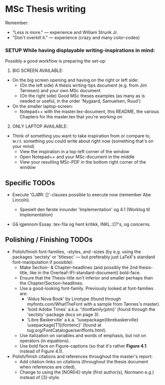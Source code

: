 # MSc Thesis writing

Remember:
* "Less is more." — experience and William Strunk Jr.
* "Don't overkill it." — experience (crazy and many color-codes)

### SETUP While having displayable writing-inspirations in mind:
Possibly a good workflow is preparing the set-up:
1) BIG SCREEN AVAILABLE:
* On the big screen opening and having on the right or left side:
	+ (On the left side) A thesis writing-tips document (e.g. from Jim Tørresen) and your own MSc document
	+ (On the right side) Good MSc theses examples (as many as is needed or useful, in the order 'Nygaard, Samuelsen, Ruud')
* On the smaller laptop-screen:
	+ Notepad++ with the master.tex-document, this README, the various Chapters for the master.tex that you're working on
2) ONLY LAPTOP AVAILABLE:
* Think of something you want to take inspiration from or compare to, w.r.t. something you could write about right now (something that's on your mind)
	+ View the inspiration in a top-left corner of the window
	+ Open Notepad++ and your MSc-document in the middle
	+ View your resulting MSc-PDF in the bottom right corner of the window

## Specific TODOs
* Execute 'GJØR: []'-clauses possible to execute now (remember Abe Lincoln).
	+ Spesielt den første innunder 'Implementation' og 4.1 (Worklog til Implementation)
	
* Gå igjennom Essay .tex-fila og hent kritikk, INKL.:[]?'s, og concerns.

## Polishing / Finishing TODOs
* Polish/finish font-families, -styles, and -sizes (by e.g. using the packages 'sectsty' or 'titlesec' — but preferably just LaTeX's standard font-manipulation if possible):
	+ Make Section- & Chapter-headlines (and possibly the 2nd thesis-title, like in the Overleaf-IFI-standard-document) bold-face. 
	+ Ensure that the Thesis-title isn't inferior and smaller perhaps than the Chapter/Section-headlines.
	+ Use a good-looking font-family. Previously looked at font-families are:
		- 'Aldus Nova Book' by Linotype (found through myfonts.com/WhatTheFont with a sample from Tønnes's master).
		- 'bold Adobe Times' a.k.a. '\fontfamily{ptm}'  (found through the 'sectsty'-package docs on page 3).
		- 'Libre Baskerville' a.k.a. '\usepackage{librebaskerville} \usepackage[T1]{fontenc}' (found at tug.org/FontCatalogue/seriffonts.html).
	+ Use italization on variables and words of emphasis, but not on operators (in equations).
	+ Use bold face on Figure-captions (so that it's rather **Figure 4.1** instead of Figure 4.1).
* Polish/finish citations and references throughout the master's report:
	+ Add citation-links on citations (throughout the thesis document when references are cited), 
	+ Change to using the [NOR04]-style (first author(s), Normann e.g.) instead of [3]-style.